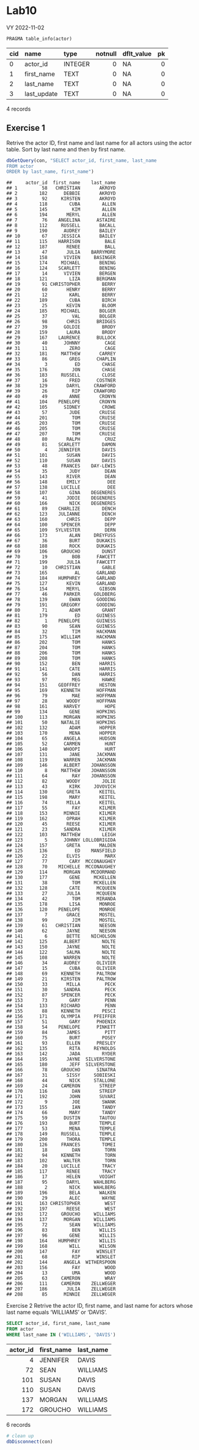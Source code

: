 Lab10
================
VY
2022-11-02

``` sql
PRAGMA table_info(actor)
```

| cid | name        | type    | notnull | dflt_value |  pk |
|:----|:------------|:--------|--------:|:-----------|----:|
| 0   | actor_id    | INTEGER |       0 | NA         |   0 |
| 1   | first_name  | TEXT    |       0 | NA         |   0 |
| 2   | last_name   | TEXT    |       0 | NA         |   0 |
| 3   | last_update | TEXT    |       0 | NA         |   0 |

4 records

## Exercise 1

Retrive the actor ID, first name and last name for all actors using the
actor table. Sort by last name and then by first name.

``` r
dbGetQuery(con, "SELECT actor_id, first_name, last_name
FROM actor
ORDER by last_name, first_name")
```

    ##     actor_id  first_name    last_name
    ## 1         58   CHRISTIAN       AKROYD
    ## 2        182      DEBBIE       AKROYD
    ## 3         92     KIRSTEN       AKROYD
    ## 4        118        CUBA        ALLEN
    ## 5        145         KIM        ALLEN
    ## 6        194       MERYL        ALLEN
    ## 7         76    ANGELINA      ASTAIRE
    ## 8        112     RUSSELL       BACALL
    ## 9        190      AUDREY       BAILEY
    ## 10        67     JESSICA       BAILEY
    ## 11       115    HARRISON         BALE
    ## 12       187       RENEE         BALL
    ## 13        47       JULIA    BARRYMORE
    ## 14       158      VIVIEN     BASINGER
    ## 15       174     MICHAEL       BENING
    ## 16       124    SCARLETT       BENING
    ## 17        14      VIVIEN       BERGEN
    ## 18       121        LIZA      BERGMAN
    ## 19        91 CHRISTOPHER        BERRY
    ## 20        60       HENRY        BERRY
    ## 21        12        KARL        BERRY
    ## 22       189        CUBA        BIRCH
    ## 23        25       KEVIN        BLOOM
    ## 24       185     MICHAEL       BOLGER
    ## 25        37         VAL       BOLGER
    ## 26        98       CHRIS      BRIDGES
    ## 27        39      GOLDIE        BRODY
    ## 28       159       LAURA        BRODY
    ## 29       167    LAURENCE      BULLOCK
    ## 30        40      JOHNNY         CAGE
    ## 31        11        ZERO         CAGE
    ## 32       181     MATTHEW       CARREY
    ## 33        86        GREG      CHAPLIN
    ## 34         3          ED        CHASE
    ## 35       176         JON        CHASE
    ## 36       183     RUSSELL        CLOSE
    ## 37        16        FRED      COSTNER
    ## 38       129       DARYL     CRAWFORD
    ## 39        26         RIP     CRAWFORD
    ## 40        49        ANNE       CRONYN
    ## 41       104    PENELOPE       CRONYN
    ## 42       105      SIDNEY        CROWE
    ## 43        57        JUDE       CRUISE
    ## 44       201         TOM       CRUISE
    ## 45       203         TOM       CRUISE
    ## 46       205         TOM       CRUISE
    ## 47       207         TOM       CRUISE
    ## 48        80       RALPH         CRUZ
    ## 49        81    SCARLETT        DAMON
    ## 50         4    JENNIFER        DAVIS
    ## 51       101       SUSAN        DAVIS
    ## 52       110       SUSAN        DAVIS
    ## 53        48     FRANCES    DAY-LEWIS
    ## 54        35        JUDY         DEAN
    ## 55       143       RIVER         DEAN
    ## 56       148       EMILY          DEE
    ## 57       138     LUCILLE          DEE
    ## 58       107        GINA    DEGENERES
    ## 59        41       JODIE    DEGENERES
    ## 60       166        NICK    DEGENERES
    ## 61        89    CHARLIZE        DENCH
    ## 62       123    JULIANNE        DENCH
    ## 63       160       CHRIS         DEPP
    ## 64       100     SPENCER         DEPP
    ## 65       109   SYLVESTER         DERN
    ## 66       173        ALAN     DREYFUSS
    ## 67        36        BURT      DUKAKIS
    ## 68       188        ROCK      DUKAKIS
    ## 69       106     GROUCHO        DUNST
    ## 70        19         BOB      FAWCETT
    ## 71       199       JULIA      FAWCETT
    ## 72        10   CHRISTIAN        GABLE
    ## 73       165          AL      GARLAND
    ## 74       184    HUMPHREY      GARLAND
    ## 75       127       KEVIN      GARLAND
    ## 76       154       MERYL       GIBSON
    ## 77        46      PARKER     GOLDBERG
    ## 78       139        EWAN      GOODING
    ## 79       191     GREGORY      GOODING
    ## 80        71        ADAM        GRANT
    ## 81       179          ED      GUINESS
    ## 82         1    PENELOPE      GUINESS
    ## 83        90        SEAN      GUINESS
    ## 84        32         TIM      HACKMAN
    ## 85       175     WILLIAM      HACKMAN
    ## 86       202         TOM        HANKS
    ## 87       204         TOM        HANKS
    ## 88       206         TOM        HANKS
    ## 89       208         TOM        HANKS
    ## 90       152         BEN       HARRIS
    ## 91       141        CATE       HARRIS
    ## 92        56         DAN       HARRIS
    ## 93        97         MEG        HAWKE
    ## 94       151    GEOFFREY       HESTON
    ## 95       169     KENNETH      HOFFMAN
    ## 96        79         MAE      HOFFMAN
    ## 97        28       WOODY      HOFFMAN
    ## 98       161      HARVEY         HOPE
    ## 99       134        GENE      HOPKINS
    ## 100      113      MORGAN      HOPKINS
    ## 101       50     NATALIE      HOPKINS
    ## 102      132        ADAM       HOPPER
    ## 103      170        MENA       HOPPER
    ## 104       65      ANGELA       HUDSON
    ## 105       52      CARMEN         HUNT
    ## 106      140      WHOOPI         HURT
    ## 107      131        JANE      JACKMAN
    ## 108      119      WARREN      JACKMAN
    ## 109      146      ALBERT    JOHANSSON
    ## 110        8     MATTHEW    JOHANSSON
    ## 111       64         RAY    JOHANSSON
    ## 112       82       WOODY        JOLIE
    ## 113       43        KIRK     JOVOVICH
    ## 114      130       GRETA       KEITEL
    ## 115      198        MARY       KEITEL
    ## 116       74       MILLA       KEITEL
    ## 117       55         FAY       KILMER
    ## 118      153      MINNIE       KILMER
    ## 119      162       OPRAH       KILMER
    ## 120       45       REESE       KILMER
    ## 121       23      SANDRA       KILMER
    ## 122      103     MATTHEW        LEIGH
    ## 123        5      JOHNNY LOLLOBRIGIDA
    ## 124      157       GRETA       MALDEN
    ## 125      136          ED    MANSFIELD
    ## 126       22       ELVIS         MARX
    ## 127       77        CARY  MCCONAUGHEY
    ## 128       70    MICHELLE  MCCONAUGHEY
    ## 129      114      MORGAN    MCDORMAND
    ## 130      177        GENE     MCKELLEN
    ## 131       38         TOM     MCKELLEN
    ## 132      128        CATE      MCQUEEN
    ## 133       27       JULIA      MCQUEEN
    ## 134       42         TOM      MIRANDA
    ## 135      178        LISA       MONROE
    ## 136      120    PENELOPE       MONROE
    ## 137        7       GRACE       MOSTEL
    ## 138       99         JIM       MOSTEL
    ## 139       61   CHRISTIAN       NEESON
    ## 140       62       JAYNE       NEESON
    ## 141        6       BETTE    NICHOLSON
    ## 142      125      ALBERT        NOLTE
    ## 143      150       JAYNE        NOLTE
    ## 144      122       SALMA        NOLTE
    ## 145      108      WARREN        NOLTE
    ## 146       34      AUDREY      OLIVIER
    ## 147       15        CUBA      OLIVIER
    ## 148       69     KENNETH      PALTROW
    ## 149       21     KIRSTEN      PALTROW
    ## 150       33       MILLA         PECK
    ## 151       30      SANDRA         PECK
    ## 152       87     SPENCER         PECK
    ## 153       73        GARY         PENN
    ## 154      133     RICHARD         PENN
    ## 155       88     KENNETH        PESCI
    ## 156      171     OLYMPIA     PFEIFFER
    ## 157       51        GARY      PHOENIX
    ## 158       54    PENELOPE      PINKETT
    ## 159       84       JAMES         PITT
    ## 160       75        BURT        POSEY
    ## 161       93       ELLEN      PRESLEY
    ## 162      135        RITA     REYNOLDS
    ## 163      142        JADA        RYDER
    ## 164      195       JAYNE  SILVERSTONE
    ## 165      180        JEFF  SILVERSTONE
    ## 166       78     GROUCHO      SINATRA
    ## 167       31       SISSY     SOBIESKI
    ## 168       44        NICK     STALLONE
    ## 169       24     CAMERON       STREEP
    ## 170      116         DAN       STREEP
    ## 171      192        JOHN       SUVARI
    ## 172        9         JOE        SWANK
    ## 173      155         IAN        TANDY
    ## 174       66        MARY        TANDY
    ## 175       59      DUSTIN       TAUTOU
    ## 176      193        BURT       TEMPLE
    ## 177       53        MENA       TEMPLE
    ## 178      149     RUSSELL       TEMPLE
    ## 179      200       THORA       TEMPLE
    ## 180      126     FRANCES        TOMEI
    ## 181       18         DAN         TORN
    ## 182       94     KENNETH         TORN
    ## 183      102      WALTER         TORN
    ## 184       20     LUCILLE        TRACY
    ## 185      117       RENEE        TRACY
    ## 186       17       HELEN       VOIGHT
    ## 187       95       DARYL     WAHLBERG
    ## 188        2        NICK     WAHLBERG
    ## 189      196        BELA       WALKEN
    ## 190       29        ALEC        WAYNE
    ## 191      163 CHRISTOPHER         WEST
    ## 192      197       REESE         WEST
    ## 193      172     GROUCHO     WILLIAMS
    ## 194      137      MORGAN     WILLIAMS
    ## 195       72        SEAN     WILLIAMS
    ## 196       83         BEN       WILLIS
    ## 197       96        GENE       WILLIS
    ## 198      164    HUMPHREY       WILLIS
    ## 199      168        WILL       WILSON
    ## 200      147         FAY      WINSLET
    ## 201       68         RIP      WINSLET
    ## 202      144      ANGELA  WITHERSPOON
    ## 203      156         FAY         WOOD
    ## 204       13         UMA         WOOD
    ## 205       63     CAMERON         WRAY
    ## 206      111     CAMERON    ZELLWEGER
    ## 207      186       JULIA    ZELLWEGER
    ## 208       85      MINNIE    ZELLWEGER

Exercise 2 Retrive the actor ID, first name, and last name for actors
whose last name equals ‘WILLIAMS’ or ‘DAVIS’.

``` sql
SELECT actor_id, first_name, last_name
FROM actor
WHERE last_name IN ('WILLIAMS', 'DAVIS')
```

| actor_id | first_name | last_name |
|---------:|:-----------|:----------|
|        4 | JENNIFER   | DAVIS     |
|       72 | SEAN       | WILLIAMS  |
|      101 | SUSAN      | DAVIS     |
|      110 | SUSAN      | DAVIS     |
|      137 | MORGAN     | WILLIAMS  |
|      172 | GROUCHO    | WILLIAMS  |

6 records

``` r
# clean up
dbDisconnect(con)
```
